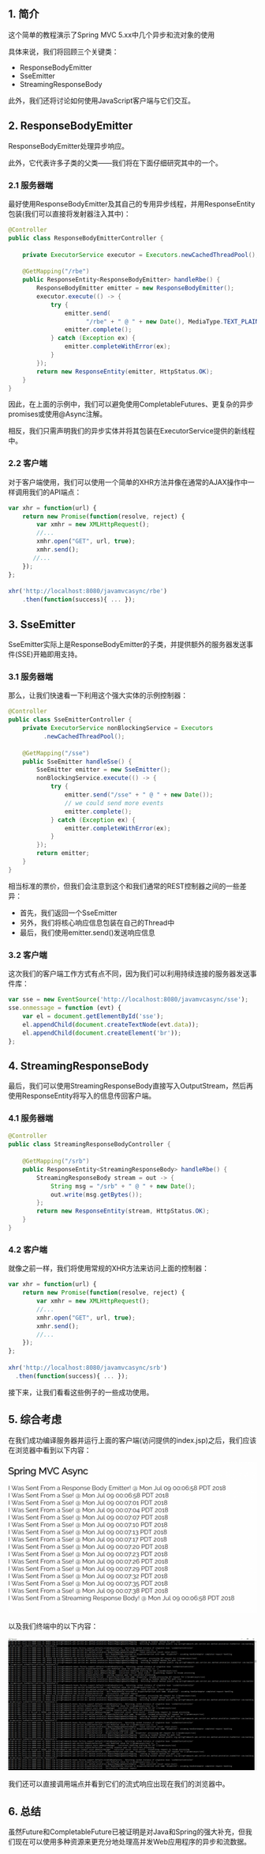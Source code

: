 ## 1. 简介

这个简单的教程演示了Spring MVC 5.xx中几个异步和流对象的使用

具体来说，我们将回顾三个关键类：

-   ResponseBodyEmitter
-   SseEmitter
-   StreamingResponseBody

此外，我们还将讨论如何使用JavaScript客户端与它们交互。

## 2. ResponseBodyEmitter

ResponseBodyEmitter处理异步响应。

此外，它代表许多子类的父类——我们将在下面仔细研究其中的一个。

### 2.1 服务器端

最好使用ResponseBodyEmitter及其自己的专用异步线程，并用ResponseEntity包装(我们可以直接将发射器注入其中)：

```java
@Controller
public class ResponseBodyEmitterController {

    private ExecutorService executor = Executors.newCachedThreadPool();

    @GetMapping("/rbe")
    public ResponseEntity<ResponseBodyEmitter> handleRbe() {
        ResponseBodyEmitter emitter = new ResponseBodyEmitter();
        executor.execute(() -> {
            try {
                emitter.send(
                      "/rbe" + " @ " + new Date(), MediaType.TEXT_PLAIN);
                emitter.complete();
            } catch (Exception ex) {
                emitter.completeWithError(ex);
            }
        });
        return new ResponseEntity(emitter, HttpStatus.OK);
    }
}
```

因此，在上面的示例中，我们可以避免使用CompletableFutures、更复杂的异步promises或使用@Async注解。

相反，我们只需声明我们的异步实体并将其包装在ExecutorService提供的新线程中。

### 2.2 客户端

对于客户端使用，我们可以使用一个简单的XHR方法并像在通常的AJAX操作中一样调用我们的API端点：

```javascript
var xhr = function(url) {
    return new Promise(function(resolve, reject) {
        var xmhr = new XMLHttpRequest();
        //...
        xmhr.open("GET", url, true);
        xmhr.send();
       //...
    });
};

xhr('http://localhost:8080/javamvcasync/rbe')
    .then(function(success){ ... });
```

## 3. SseEmitter

SseEmitter实际上是ResponseBodyEmitter的子类，并提供额外的服务器发送事件(SSE)开箱即用支持。

### 3.1 服务器端

那么，让我们快速看一下利用这个强大实体的示例控制器：

```java
@Controller
public class SseEmitterController {
    private ExecutorService nonBlockingService = Executors
          .newCachedThreadPool();

    @GetMapping("/sse")
    public SseEmitter handleSse() {
        SseEmitter emitter = new SseEmitter();
        nonBlockingService.execute(() -> {
            try {
                emitter.send("/sse" + " @ " + new Date());
                // we could send more events
                emitter.complete();
            } catch (Exception ex) {
                emitter.completeWithError(ex);
            }
        });
        return emitter;
    }
}
```

相当标准的票价，但我们会注意到这个和我们通常的REST控制器之间的一些差异：

-   首先，我们返回一个SseEmitter
-   另外，我们将核心响应信息包装在自己的Thread中
-   最后，我们使用emitter.send()发送响应信息

### 3.2 客户端

这次我们的客户端工作方式有点不同，因为我们可以利用持续连接的服务器发送事件库：

```javascript
var sse = new EventSource('http://localhost:8080/javamvcasync/sse');
sse.onmessage = function (evt) {
    var el = document.getElementById('sse');
    el.appendChild(document.createTextNode(evt.data));
    el.appendChild(document.createElement('br'));
};
```

## 4. StreamingResponseBody

最后，我们可以使用StreamingResponseBody直接写入OutputStream，然后再使用ResponseEntity将写入的信息传回客户端。

### 4.1 服务器端

```java
@Controller
public class StreamingResponseBodyController {

    @GetMapping("/srb")
    public ResponseEntity<StreamingResponseBody> handleRbe() {
        StreamingResponseBody stream = out -> {
            String msg = "/srb" + " @ " + new Date();
            out.write(msg.getBytes());
        };
        return new ResponseEntity(stream, HttpStatus.OK);
    }
}
```

### 4.2 客户端

就像之前一样，我们将使用常规的XHR方法来访问上面的控制器：

```javascript
var xhr = function(url) {
    return new Promise(function(resolve, reject) {
        var xmhr = new XMLHttpRequest();
        //...
        xmhr.open("GET", url, true);
        xmhr.send();
        //...
    });
};

xhr('http://localhost:8080/javamvcasync/srb')
  .then(function(success){ ... });
```

接下来，让我们看看这些例子的一些成功使用。

## 5. 综合考虑

在我们成功编译服务器并运行上面的客户端(访问提供的index.jsp)之后，我们应该在浏览器中看到以下内容：

<img src="../assets/img.png">

以及我们终端中的以下内容：
 
<img src="../assets/img_1.png">

我们还可以直接调用端点并看到它们的流式响应出现在我们的浏览器中。

## 6. 总结

虽然Future和CompletableFuture已被证明是对Java和Spring的强大补充，但我们现在可以使用多种资源来更充分地处理高并发Web应用程序的异步和流数据。